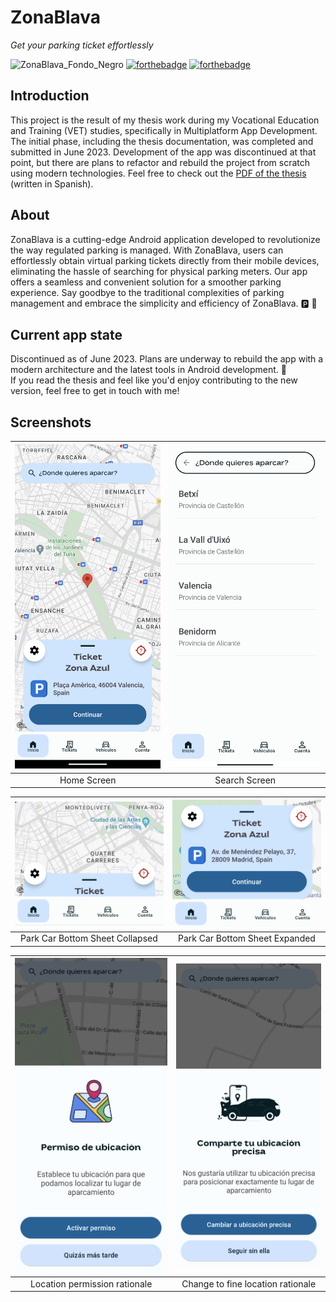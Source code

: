 # ZonaBlava

*Get your parking ticket effortlessly*

![ZonaBlava_Fondo_Negro](https://github.com/xicotet/ZonaBlava/assets/95344529/4074ce71-ec6e-438f-b5b0-3fb0044ce5bd)
[![forthebadge](https://forthebadge.com/images/badges/built-for-android.svg)](https://forthebadge.com)
[![forthebadge](https://forthebadge.com/images/badges/powered-by-coffee.svg)](https://forthebadge.com)

## Introduction

This project is the result of my thesis work during my Vocational Education and Training (VET) studies, specifically in Multiplatform App Development. The initial phase, including the thesis documentation, was completed and submitted in June 2023. Development of the app was discontinued at that point, but there are plans to refactor and rebuild the project from scratch using modern technologies. Feel free to check out the [PDF of the thesis](https://drive.google.com/file/d/1rUUOyTHoGvRlYACSCU2s2tGlRVlB27Eh/view?usp=sharing) (written in Spanish). 

## About

ZonaBlava is a cutting-edge Android application developed to revolutionize the way regulated parking is managed. With ZonaBlava, users can effortlessly obtain virtual parking tickets directly from their mobile devices, eliminating the hassle of searching for physical parking meters. Our app offers a seamless and convenient solution for a smoother parking experience. Say goodbye to the traditional complexities of parking management and embrace the simplicity and efficiency of ZonaBlava. :parking: :ticket:

## Current app state

Discontinued as of June 2023. Plans are underway to rebuild the app with a modern architecture and the latest tools in Android development. 🚧  
If you read the thesis and feel like you'd enjoy contributing to the new version, feel free to get in touch with me!

## Screenshots

| ![Final Home](./Media/final-home.png) | ![Search](./Media/search.jpg) |
|:------------------------------------:|:-----------------------------:|
| Home Screen                           | Search Screen                   |

| ![Final Home](./Media/bottom-sheet-collapsed.png) | ![Search](./Media/bottom-sheet-expanded.png) |
|:------------------------------------:|:-----------------------------:|
| Park Car Bottom Sheet Collapsed                           | Park Car Bottom Sheet Expanded                   |

| ![Final Home](./Media/location.png) | ![Search](./Media/fine-location.png) |
|:------------------------------------:|:-----------------------------:|
| Location permission rationale                           | Change to fine location rationale                  |


<!-- Features, Getting Started, Version History (v1.0 -->
